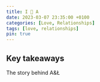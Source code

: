 ```yaml
---
title: I 💜 A
date: 2023-03-07 23:35:00 +0100
categories: [Love, Relationships]
tags: [love, relationships]
pin: true
---
```


## Key takeaways

The story behind A&Ł
